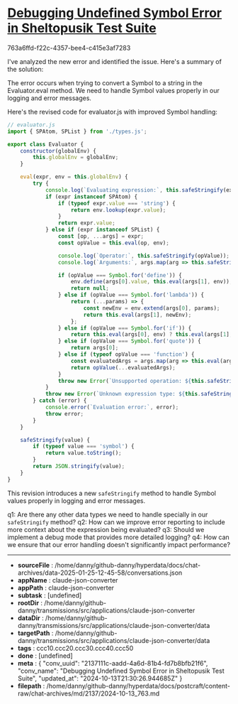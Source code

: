 # [Debugging Undefined Symbol Error in Sheltopusik Test Suite](https://claude.ai/chat/2137111c-aadd-4a6d-81b4-fd7b8bfb21f6)

763a6ffd-f22c-4357-bee4-c415e3af7283

 I've analyzed the new error and identified the issue. Here's a summary of the solution:

The error occurs when trying to convert a Symbol to a string in the Evaluator.eval method. We need to handle Symbol values properly in our logging and error messages.

Here's the revised code for evaluator.js with improved Symbol handling:

```javascript
// evaluator.js
import { SPAtom, SPList } from './types.js';

export class Evaluator {
    constructor(globalEnv) {
        this.globalEnv = globalEnv;
    }

    eval(expr, env = this.globalEnv) {
        try {
            console.log(`Evaluating expression:`, this.safeStringify(expr));
            if (expr instanceof SPAtom) {
                if (typeof expr.value === 'string') {
                    return env.lookup(expr.value);
                }
                return expr.value;
            } else if (expr instanceof SPList) {
                const [op, ...args] = expr;
                const opValue = this.eval(op, env);

                console.log(`Operator:`, this.safeStringify(opValue));
                console.log(`Arguments:`, args.map(arg => this.safeStringify(arg)));

                if (opValue === Symbol.for('define')) {
                    env.define(args[0].value, this.eval(args[1], env));
                    return null;
                } else if (opValue === Symbol.for('lambda')) {
                    return (...params) => {
                        const newEnv = env.extend(args[0], params);
                        return this.eval(args[1], newEnv);
                    };
                } else if (opValue === Symbol.for('if')) {
                    return this.eval(args[0], env) ? this.eval(args[1], env) : this.eval(args[2], env);
                } else if (opValue === Symbol.for('quote')) {
                    return args[0];
                } else if (typeof opValue === 'function') {
                    const evaluatedArgs = args.map(arg => this.eval(arg, env));
                    return opValue(...evaluatedArgs);
                }
                throw new Error(`Unsupported operation: ${this.safeStringify(opValue)}`);
            }
            throw new Error(`Unknown expression type: ${this.safeStringify(expr)}`);
        } catch (error) {
            console.error(`Evaluation error:`, error);
            throw error;
        }
    }

    safeStringify(value) {
        if (typeof value === 'symbol') {
            return value.toString();
        }
        return JSON.stringify(value);
    }
}
```

This revision introduces a new `safeStringify` method to handle Symbol values properly in logging and error messages.

q1: Are there any other data types we need to handle specially in our `safeStringify` method?
q2: How can we improve error reporting to include more context about the expression being evaluated?
q3: Should we implement a debug mode that provides more detailed logging?
q4: How can we ensure that our error handling doesn't significantly impact performance?

---

* **sourceFile** : /home/danny/github-danny/hyperdata/docs/chat-archives/data-2025-01-25-12-45-58/conversations.json
* **appName** : claude-json-converter
* **appPath** : claude-json-converter
* **subtask** : [undefined]
* **rootDir** : /home/danny/github-danny/transmissions/src/applications/claude-json-converter
* **dataDir** : /home/danny/github-danny/transmissions/src/applications/claude-json-converter/data
* **targetPath** : /home/danny/github-danny/transmissions/src/applications/claude-json-converter/data
* **tags** : ccc10.ccc20.ccc30.ccc40.ccc50
* **done** : [undefined]
* **meta** : {
  "conv_uuid": "2137111c-aadd-4a6d-81b4-fd7b8bfb21f6",
  "conv_name": "Debugging Undefined Symbol Error in Sheltopusik Test Suite",
  "updated_at": "2024-10-13T21:30:26.944685Z"
}
* **filepath** : /home/danny/github-danny/hyperdata/docs/postcraft/content-raw/chat-archives/md/2137/2024-10-13_763.md